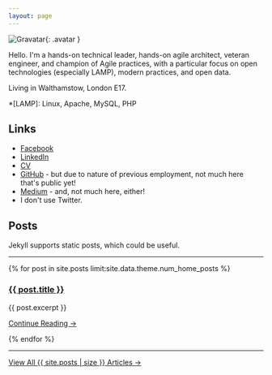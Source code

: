 ```yaml
---
layout: page
---
```


![Gravatar](https://en.gravatar.com/avatar/fe934364550d859ff5da98ba631f588b.png?size=200){: .avatar }

Hello. I'm a hands-on technical leader, hands-on agile architect, veteran engineer, and champion of Agile practices, with a particular focus on open technologies (especially LAMP), modern practices, and open data.

Living in Walthamstow, London E17.

[//]: # (http://stackoverflow.com/questions/4823468/comments-in-markdown)
[//]: # (https://en.gravatar.com/site/implement/images/)

*[LAMP]:     Linux, Apache, MySQL, PHP

## Links

* [Facebook](https://www.linkedin.com/in/JohnFieldUK)
* [LinkedIn](https://www.facebook.com/john.field)
* [CV](http://bit.ly/johnfieldcv)
* [GitHub](https://github.com/JohnField/) - but due to nature of previous employment, not much here that's public yet!
* [Medium](https://medium.com/@vodex) - and, not much here, either!
* I don't use Twitter.

## Posts
Jekyll supports static posts, which could be useful.
<hr>

{% for post in site.posts limit:site.data.theme.num_home_posts %}
  <div class="post-header">
    <h3 class="post-title">
      <a href="{{ post.url | prepend:site.baseurl }}">{{ post.title }}</a>
    </h3>
  </div>
  <div class="post-excerpt-home">
    {{ post.excerpt }}
    <p class="text-right"><a href="{{ post.url | prepend:site.baseurl }}">Continue Reading &rarr;</a></p>
  </div>
{% endfor %}
<hr>
<div class="home-read-more">
  <a href="{{ "/archive" | prepend:site.baseurl }}" class="btn btn-primary btn-block btn-lg">View All {{ site.posts | size }} Articles →</a>
</div>

